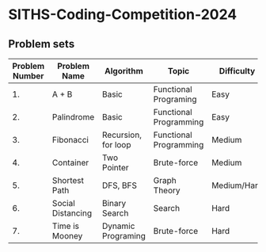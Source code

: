 # SITHS-Coding-Competition-2024

## Problem sets

| Problem Number | Problem Name | Algorithm | Topic | Difficulty |
|----------------|--------------|-----------|------------|------------|
|        1.      |A + B| Basic | Functional Programing | Easy |
|        2.      | Palindrome | Basic| Functional Programming | Easy |
|        3.      | Fibonacci | Recursion, for loop | Functional Programming | Medium |
|        4.      | Container | Two Pointer | Brute-force | Medium |
|        5.      | Shortest Path | DFS, BFS | Graph Theory| Medium/Hard
|        6.      | Social Distancing | Binary Search | Search | Hard
|        7.      | Time is Mooney | Dynamic Programing | Brute-force | Hard


